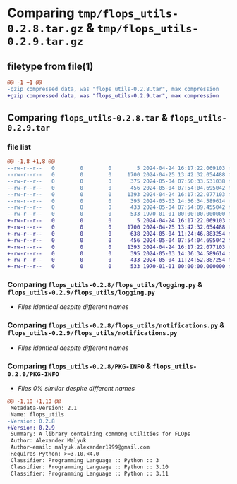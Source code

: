 # Comparing `tmp/flops_utils-0.2.8.tar.gz` & `tmp/flops_utils-0.2.9.tar.gz`

## filetype from file(1)

```diff
@@ -1 +1 @@
-gzip compressed data, was "flops_utils-0.2.8.tar", max compression
+gzip compressed data, was "flops_utils-0.2.9.tar", max compression
```

## Comparing `flops_utils-0.2.8.tar` & `flops_utils-0.2.9.tar`

### file list

```diff
@@ -1,8 +1,8 @@
--rw-r--r--   0        0        0        5 2024-04-24 16:17:22.069103 flops_utils-0.2.8/README.md
--rw-r--r--   0        0        0     1700 2024-04-25 13:42:32.054488 flops_utils-0.2.8/flops_utils/logging.py
--rw-r--r--   0        0        0      375 2024-05-04 07:50:33.531038 flops_utils-0.2.8/flops_utils/ml_model_flavor_wrapper.py
--rw-r--r--   0        0        0      456 2024-05-04 07:54:04.695042 flops_utils-0.2.8/flops_utils/ml_repo_files_wrapper.py
--rw-r--r--   0        0        0     1393 2024-04-24 16:17:22.077103 flops_utils-0.2.8/flops_utils/notifications.py
--rw-r--r--   0        0        0      395 2024-05-03 14:36:34.589614 flops_utils-0.2.8/flops_utils/types.py
--rw-r--r--   0        0        0      433 2024-05-04 07:54:09.455042 flops_utils-0.2.8/pyproject.toml
--rw-r--r--   0        0        0      533 1970-01-01 00:00:00.000000 flops_utils-0.2.8/PKG-INFO
+-rw-r--r--   0        0        0        5 2024-04-24 16:17:22.069103 flops_utils-0.2.9/README.md
+-rw-r--r--   0        0        0     1700 2024-04-25 13:42:32.054488 flops_utils-0.2.9/flops_utils/logging.py
+-rw-r--r--   0        0        0      638 2024-05-04 11:24:46.883254 flops_utils-0.2.9/flops_utils/ml_model_flavor_wrapper.py
+-rw-r--r--   0        0        0      456 2024-05-04 07:54:04.695042 flops_utils-0.2.9/flops_utils/ml_repo_files_wrapper.py
+-rw-r--r--   0        0        0     1393 2024-04-24 16:17:22.077103 flops_utils-0.2.9/flops_utils/notifications.py
+-rw-r--r--   0        0        0      395 2024-05-03 14:36:34.589614 flops_utils-0.2.9/flops_utils/types.py
+-rw-r--r--   0        0        0      433 2024-05-04 11:24:52.887254 flops_utils-0.2.9/pyproject.toml
+-rw-r--r--   0        0        0      533 1970-01-01 00:00:00.000000 flops_utils-0.2.9/PKG-INFO
```

### Comparing `flops_utils-0.2.8/flops_utils/logging.py` & `flops_utils-0.2.9/flops_utils/logging.py`

 * *Files identical despite different names*

### Comparing `flops_utils-0.2.8/flops_utils/notifications.py` & `flops_utils-0.2.9/flops_utils/notifications.py`

 * *Files identical despite different names*

### Comparing `flops_utils-0.2.8/PKG-INFO` & `flops_utils-0.2.9/PKG-INFO`

 * *Files 0% similar despite different names*

```diff
@@ -1,10 +1,10 @@
 Metadata-Version: 2.1
 Name: flops_utils
-Version: 0.2.8
+Version: 0.2.9
 Summary: A library containing commong utilities for FLOps
 Author: Alexander Malyuk
 Author-email: malyuk.alexander1999@gmail.com
 Requires-Python: >=3.10,<4.0
 Classifier: Programming Language :: Python :: 3
 Classifier: Programming Language :: Python :: 3.10
 Classifier: Programming Language :: Python :: 3.11
```

